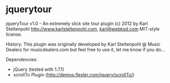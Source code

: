 jquerytour
==========

jqueryTour v1.0 - An extremely slick site tour plugin
(c) 2012 by Karl Steltenpohl <http://www.karlsteltenpohl.com>, karl@webksd.com
MIT-style license.

History:
This plugin was originally developed by Karl Steltenpohl @ Music Dealers for musicdealers.com
but feel free to use it, let me know if you do...

Dependencies:
- jQuery (tested with 1.7.1)
- scrollTo Plugin (http://demos.flesler.com/jquery/scrollTo/)